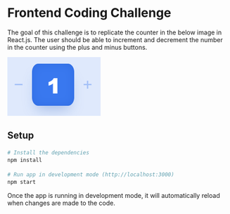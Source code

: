 # Frontend Coding Challenge

The goal of this challenge is to replicate the counter in the below image in React.js. The user should be able to increment and decrement the number in the counter using the plus and minus buttons.

![example counter](./public/example.png "Example")

## Setup
``` bash
# Install the dependencies
npm install

# Run app in development mode (http://localhost:3000)
npm start
```
Once the app is running in development mode, it will automatically reload when changes are made to the code.
